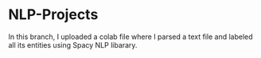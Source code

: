 # NLP-Projects

In this branch, I uploaded a colab file where I parsed a text file and labeled all its entities using Spacy NLP libarary. 
